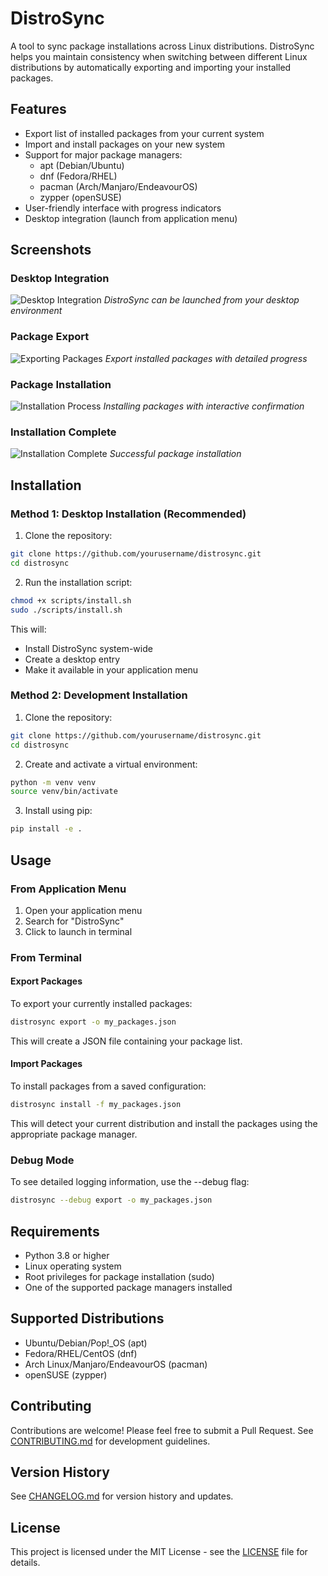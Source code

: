 # DistroSync

A tool to sync package installations across Linux distributions. DistroSync helps you maintain consistency when switching between different Linux distributions by automatically exporting and importing your installed packages.

## Features

- Export list of installed packages from your current system
- Import and install packages on your new system
- Support for major package managers:
  - apt (Debian/Ubuntu)
  - dnf (Fedora/RHEL)
  - pacman (Arch/Manjaro/EndeavourOS)
  - zypper (openSUSE)
- User-friendly interface with progress indicators
- Desktop integration (launch from application menu)

## Screenshots

### Desktop Integration
![Desktop Integration](media/ds_desktop_1.png)
*DistroSync can be launched from your desktop environment*

### Package Export
![Exporting Packages](media/exporting_2.png)
*Export installed packages with detailed progress*

### Package Installation
![Installation Process](media/Installing.png)
*Installing packages with interactive confirmation*

### Installation Complete
![Installation Complete](media/installing-final.png)
*Successful package installation*

## Installation

### Method 1: Desktop Installation (Recommended)

1. Clone the repository:
```bash
git clone https://github.com/yourusername/distrosync.git
cd distrosync
```

2. Run the installation script:
```bash
chmod +x scripts/install.sh
sudo ./scripts/install.sh
```

This will:
- Install DistroSync system-wide
- Create a desktop entry
- Make it available in your application menu

### Method 2: Development Installation

1. Clone the repository:
```bash
git clone https://github.com/yourusername/distrosync.git
cd distrosync
```

2. Create and activate a virtual environment:
```bash
python -m venv venv
source venv/bin/activate
```

3. Install using pip:
```bash
pip install -e .
```

## Usage

### From Application Menu

1. Open your application menu
2. Search for "DistroSync"
3. Click to launch in terminal

### From Terminal

#### Export Packages

To export your currently installed packages:

```bash
distrosync export -o my_packages.json
```

This will create a JSON file containing your package list.

#### Import Packages

To install packages from a saved configuration:

```bash
distrosync install -f my_packages.json
```

This will detect your current distribution and install the packages using the appropriate package manager.

### Debug Mode

To see detailed logging information, use the --debug flag:

```bash
distrosync --debug export -o my_packages.json
```

## Requirements

- Python 3.8 or higher
- Linux operating system
- Root privileges for package installation (sudo)
- One of the supported package managers installed

## Supported Distributions

- Ubuntu/Debian/Pop!_OS (apt)
- Fedora/RHEL/CentOS (dnf)
- Arch Linux/Manjaro/EndeavourOS (pacman)
- openSUSE (zypper)

## Contributing

Contributions are welcome! Please feel free to submit a Pull Request. See [CONTRIBUTING.md](docs/CONTRIBUTING.md) for development guidelines.

## Version History

See [CHANGELOG.md](docs/CHANGELOG.md) for version history and updates.

## License

This project is licensed under the MIT License - see the [LICENSE](LICENSE) file for details.